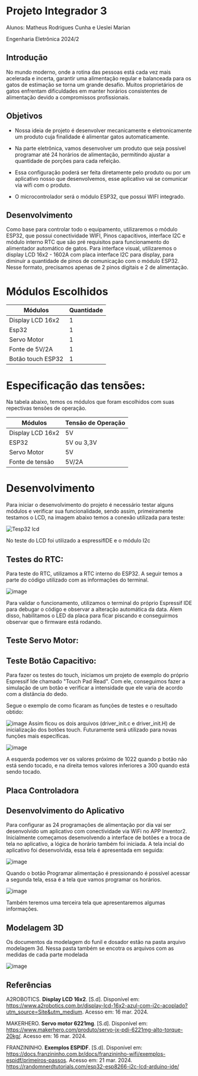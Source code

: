 # Projeto Integrador 3
Alunos: Matheus Rodrigues Cunha e Ueslei Marian 

Engenharia Eletrônica 2024/2
## Introdução

No mundo moderno, onde a rotina das pessoas está cada vez mais acelerada e incerta, garantir uma alimentação regular e balanceada para os gatos de estimação se torna um grande desafio. 
Muitos proprietários de gatos enfrentam dificuldades em manter horários consistentes de alimentação devido a compromissos profissionais. 

## Objetivos

- Nossa ideia de projeto é desenvolver mecanicamente e eletronicamente um produto cuja finalidade é alimentar gatos automaticamente.
* Na parte eletrônica, vamos desenvolver um produto que seja possível programar até 24 horários de alimentação, permitindo ajustar a quantidade de porções para cada refeição.
+ Essa configuração poderá ser feita diretamente pelo produto ou por um aplicativo nosso que desenvolvemos, esse aplicativo vai se comunicar via wifi com o produto.
- O microcontrolador será o módulo ESP32, que possui WIFI integrado. 

## Desenvolvimento

Como base para controlar todo o equipamento, utilizaremos o módulo ESP32, que possui conectividade WIFI, Pinos capacitivos, interface I2C e módulo interno RTC que são pré requisitos 
para funcionamento do alimentador automático de gatos.
Para interface visual, utilizaremos o display LCD 16x2 - 1602A com placa interface I2C para display, para diminuir a quantidade de pinos de comunicação com o módulo ESP32. 
Nesse formato, precisamos apenas de 2 pinos digitais e 2 de alimentação.

# Módulos Escolhidos

|    Módulos       |  Quantidade   |
| -------------    | ------------- |    
| Display LCD 16x2 |       1       |
|     Esp32        |       1       |
|  Servo Motor     |       1       |
| Fonte de 5V/2A   |       1       |
|Botão touch ESP32 |       1       |


# Especificação das tensões: 

Na tabela abaixo, temos os módulos que foram escolhidos com suas repectivas tensões de operação.

|    Módulos       |     Tensão de Operação    |
| -------------    | ------------- |      
| Display LCD 16x2 |      5V       |
|     ESP32        |   5V ou 3,3V  |
|  Servo Motor     |       5V      |
| Fonte de tensão   |     5V/2A    |

# Desenvolvimento

Para iniciar o desenvolvimento do projeto é necessário testar alguns módulos e verificar sua funcionalidade, sendo assim, primeiramente 
testamos o LCD, na imagem abaixo temos a conexão utilizada para teste:

![Tesp32 lcd](https://i0.wp.com/randomnerdtutorials.com/wp-content/uploads/2018/07/esp32_LCD_bb.png?resize=768%2C382&quality=100&strip=all&ssl=1)

No teste do LCD foi utilizado a espressifIDE e o módulo I2c

## Testes do RTC:

Para teste do RTC, utilizamos a RTC interno do ESP32. A seguir temos a parte do código utilizado com as informações do terminal.

![image](https://github.com/user-attachments/assets/fa924aef-d355-4380-bdc1-c7e1af679a0b)

Para validar o funcionamento, utilizamos o terminal do próprio Espressif IDE para debugar o código e observar a alteração automática da data. Alem disso, habilitamos o LED da placa para ficar piscando e conseguirmos observar que o firmware está rodando.

## Teste Servo Motor:

## Teste Botão Capacitivo:

Para fazer os testes do touch, iniciamos um projeto de exemplo do próprio Espressif Ide chamado "Touch Pad Read". Com ele, conseguimos fazer a simulação de um botão e verificar a intensidade que ele varia de acordo com a distância do dedo.

Segue o exemplo de como ficaram as funções de testes e o resultado obtido:

![image](https://github.com/user-attachments/assets/ffb6b1b4-247b-428d-b941-3e5481ee1317)
Assim ficou os dois arquivos (driver_init.c e driver_init.H) de inicialização dos botões touch. Futuramente será utilizado para novas funções mais específicas.

![image](https://github.com/user-attachments/assets/9e960004-7ca9-4f86-9349-5fd4ed8a4580)

A esquerda podemos ver os valores próximo de 1022 quando p botão não está sendo tocado, e na direita temos valores inferiores a 300 quando está sendo tocado.

## Placa Controladora

## Desenvolvimento do Aplicativo

Para configurar as 24 programações de alimentação por dia vai ser desenvolvido um aplicativo com conectividade via WiFi no APP Inventor2.
Inicialmente começamos desenvolvendo a interface de botões e a troca de tela no aplicativo, a lógica de horário também foi iniciada.
A tela incial do aplicativo foi desenvolvida, essa tela é apresentada em seguida:

![image](https://github.com/user-attachments/assets/d03d6f60-30dd-40ad-939e-59862e7cc662)

Quando o botão Programar alimentação é pressionando é possível acessar a segunda tela, essa é a tela que vamos programar os horários.

![image](https://github.com/user-attachments/assets/002252fc-1358-48a8-8e58-e29e334a72ac)

Também teremos uma terceira tela que apresentaremos algumas informações.

## Modelagem 3D

Os documentos da modelagem do funil e dosador estão na pasta arquivo modelagem 3d. Nessa pasta também se encotra os arquivos com as medidas de cada parte modelada

![image](https://github.com/user-attachments/assets/be1bccc2-c6dc-48cd-971c-09f627c5b971)

## Referências

A2ROBOTICS. **Display LCD 16x2**. [S.d]. Disponível em:
https://www.a2robotics.com.br/display-lcd-16x2-azul-com-i2c-acoplado?utm_source=Site&utm_medium. Acesso em: 16 mar. 2024.

MAKERHERO. **Servo motor 6221mg**. [S.d]. Disponível em:
https://www.makerhero.com/produto/servo-jx-pdi-6221mg-alto-torque-20kg/. Acesso em: 16 mar. 2024.

FRANZININHO. **Exemplos ESPIDF**. [S.d]. Disponível em:
https://docs.franzininho.com.br/docs/franzininho-wifi/exemplos-espidf/primeiros-passos. Acesso em: 21 mar. 2024.
https://randomnerdtutorials.com/esp32-esp8266-i2c-lcd-arduino-ide/
